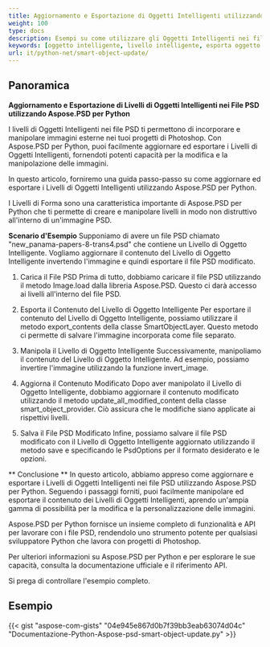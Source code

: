```yaml
---
title: Aggiornamento e Esportazione di Oggetti Intelligenti utilizzando Aspose.PSD per Python
weight: 100
type: docs
description: Esempi su come utilizzare gli Oggetti Intelligenti nei file PSD
keywords: [oggetto intelligente, livello intelligente, esporta oggetto intelligente, esporta livello intelligente, aggiorna oggetto intelligente, aggiorna livello intelligente, api psd, python, campione di codice]
url: it/python-net/smart-object-update/
---
```


## **Panoramica**

**Aggiornamento e Esportazione di Livelli di Oggetti Intelligenti nei File PSD utilizzando Aspose.PSD per Python**

I livelli di Oggetti Intelligenti nei file PSD ti permettono di incorporare e manipolare immagini esterne nei tuoi progetti di Photoshop. Con Aspose.PSD per Python, puoi facilmente aggiornare ed esportare i Livelli di Oggetti Intelligenti, fornendoti potenti capacità per la modifica e la manipolazione delle immagini.

In questo articolo, forniremo una guida passo-passo su come aggiornare ed esportare i Livelli di Oggetti Intelligenti utilizzando Aspose.PSD per Python.

I Livelli di Forma sono una caratteristica importante di Aspose.PSD per Python che ti permette di creare e manipolare livelli in modo non distruttivo all'interno di un'immagine PSD.

**Scenario d'Esempio**
Supponiamo di avere un file PSD chiamato "new_panama-papers-8-trans4.psd" che contiene un Livello di Oggetto Intelligente. Vogliamo aggiornare il contenuto del Livello di Oggetto Intelligente invertendo l'immagine e quindi esportare il file PSD modificato.

1. Carica il File PSD
Prima di tutto, dobbiamo caricare il file PSD utilizzando il metodo Image.load dalla libreria Aspose.PSD. Questo ci darà accesso ai livelli all'interno del file PSD.

2. Esporta il Contenuto del Livello di Oggetto Intelligente
Per esportare il contenuto del Livello di Oggetto Intelligente, possiamo utilizzare il metodo export_contents della classe SmartObjectLayer. Questo metodo ci permette di salvare l'immagine incorporata come file separato.

3. Manipola il Livello di Oggetto Intelligente
Successivamente, manipoliamo il contenuto del Livello di Oggetto Intelligente. Ad esempio, possiamo invertire l'immagine utilizzando la funzione invert_image.

4. Aggiorna il Contenuto Modificato
Dopo aver manipolato il Livello di Oggetto Intelligente, dobbiamo aggiornare il contenuto modificato utilizzando il metodo update_all_modified_content della classe smart_object_provider. Ciò assicura che le modifiche siano applicate ai rispettivi livelli.

5. Salva il File PSD Modificato
Infine, possiamo salvare il file PSD modificato con il Livello di Oggetto Intelligente aggiornato utilizzando il metodo save e specificando le PsdOptions per il formato desiderato e le opzioni.

** Conclusione **
In questo articolo, abbiamo appreso come aggiornare e esportare i Livelli di Oggetti Intelligenti nei file PSD utilizzando Aspose.PSD per Python. Seguendo i passaggi forniti, puoi facilmente manipolare ed esportare il contenuto dei Livelli di Oggetti Intelligenti, aprendo un'ampia gamma di possibilità per la modifica e la personalizzazione delle immagini.

Aspose.PSD per Python fornisce un insieme completo di funzionalità e API per lavorare con i file PSD, rendendolo uno strumento potente per qualsiasi sviluppatore Python che lavora con progetti di Photoshop.

Per ulteriori informazioni su Aspose.PSD per Python e per esplorare le sue capacità, consulta la documentazione ufficiale e il riferimento API.

Si prega di controllare l'esempio completo.

## **Esempio**
{{< gist "aspose-com-gists" "04e945e867d0b7f39bb3eab63074d04c" "Documentazione-Python-Aspose-psd-smart-object-update.py" >}}
